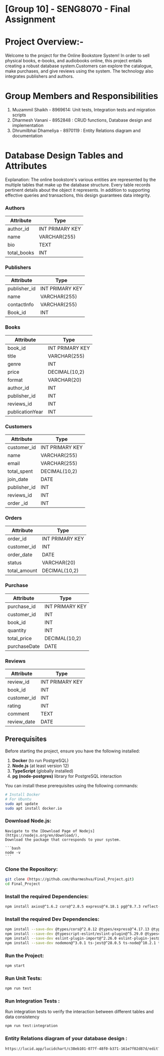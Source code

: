 # [Group 10] - SENG8070 - Final Assignment

# Project Overview:-
Welcome to the project for the Online Bookstore System! In order to sell physical books, e-books, and audiobooks online, this project entails creating a robust database system.Customers can explore the catalogue, make purchases, and give reviews using the system. The technology also integrates publishers and authors.

# Group Members and Responsibilities

1. Muzammil Shaikh - 8969614: Unit tests, Integration tests and migration scripts
2. Dharmesh Vanani - 8952848 : CRUD functions, Database design and implementation 
3. Dhrumilbhai Dhameliya - 8970119 : Entity Relations diagram and documentation

# Database Design Tables and Attributes
Explanation:
    The online bookstore's various entities are represented by the multiple tables that make up the database structure. Every table records pertinent details about the object it represents.
In addition to supporting effective queries and transactions, this design guarantees data integrity.

### Authors
| Attribute   | Type          |
|-------------|---------------|
| author_id   | INT PRIMARY KEY |
| name        | VARCHAR(255)  |
| bio         | TEXT          |
| total_books | INT           |

### Publishers
| Attribute     | Type          |
|---------------|---------------|
| publisher_id  | INT PRIMARY KEY |
| name          | VARCHAR(255)  |
| contactInfo   | VARCHAR(255)  |
| Book_id       | INT           |

### Books
| Attribute       | Type            |
|-----------------|-----------------|
| book_id         | INT PRIMARY KEY |
| title           | VARCHAR(255)    |
| genre           | INT             |
| price           | DECIMAL(10,2)   |
| format          | VARCHAR(20)     |
| author_id       | INT             |
| publisher_id    | INT             |
| reviews_id      | INT             |
| publicationYear | INT             |

### Customers
| Attribute      | Type            |
|----------------|-----------------|
| customer_id    | INT PRIMARY KEY |
| name           | VARCHAR(255)    |
| email          | VARCHAR(255)    |
| total_spent    | DECIMAL(10,2)   |
| join_date      | DATE            |
| publisher_id   | INT             |
| reviews_id     | INT             |
| order  _id     | INT             |


### Orders
| Attribute     | Type            |
|---------------|-----------------|
| order_id      | INT PRIMARY KEY |
| customer_id   | INT             |
| order_date    | DATE            |
| status        | VARCHAR(20)     |
| total_amount  | DECIMAL(10,2)   |

### Purchase
| Attribute    | Type            |
|--------------|-----------------|
| purchase_id      | INT PRIMARY KEY |
| customer_id      | INT             |
| book_id          | INT             |
| quantity         | INT             |
| total_price      | DECIMAL(10,2)   |
| purchaseDate     |DATE             |

### Reviews
| Attribute     | Type            |
|---------------|-----------------|
| review_id     | INT PRIMARY KEY |
| book_id       | INT             |
| customer_id   | INT             |
| rating        | INT             |
| comment       | TEXT            |
| review_date   | DATE            |


## Prerequisites

Before starting the project, ensure you have the following installed:

1. **Docker** (to run PostgreSQL)
2. **Node.js** (at least version 12)
3. **TypeScript** (globally installed)
4. **pg (node-postgres)** library for PostgreSQL interaction

You can install these prerequisites using the following commands:

```bash
# Install Docker
# For Ubuntu
sudo apt update
sudo apt install docker.io
```
### Download Node.js:
    Navigate to the [Download Page of Nodejs](https://nodejs.org/en/download/),
    Download the package that corresponds to your system.
    
    ```bash
    node -v
    ```

### Clone the Repository:
```bash
git clone (https://github.com/dharmeshva/Final_Project.git)
cd Final_Project
```
### Install the required Dependencies:
```bash
npm install axios@^1.6.2 cors@^2.8.5 express@^4.18.1 pg@^8.7.3 reflect-metadata@^0.1.13 typeorm@^0.3.6
```
### Install the required Dev Dependencies:
```bash
npm install --save-dev @types/cors@^2.8.12 @types/express@^4.17.13 @types/node@^18.0.0
npm install --save-dev @typescript-eslint/eslint-plugin@^5.29.0 @typescript-eslint/parser@^5.29.0 eslint@^8.18.0
npm install --save-dev eslint-plugin-import@^2.26.0 eslint-plugin-jest@^26.5.3 jest@^28.1.1
npm install --save-dev nodemon@^3.0.1 ts-jest@^28.0.5 ts-node@^10.2.1 typescript@^4.7.4
```

### Run the Project:
```bash
npm start
```

### Run Unit Tests:
```bash
npm run test
```
### Run Integration Tests :
Run integration tests to verify the interaction between different tables and data consistency
```bash
npm run test:integration
```
### Entity Relations diagram of your database design :
```bash
https://lucid.app/lucidchart/c38eb101-077f-48f0-b371-161e7f02d87d/edit?viewport_loc=-727%2C-205%2C3072%2C1184%2C0_0&invitationId=inv_9e3948cd-1338-4dbd-ab82-3776a3026713
```







